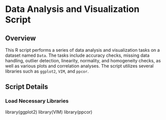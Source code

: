 # Data Analysis and Visualization Script

## Overview

This R script performs a series of data analysis and visualization tasks on a dataset named `Data`. The tasks include accuracy checks, missing data handling, outlier detection, linearity, normality, and homogeneity checks, as well as various plots and correlation analyses. The script utilizes several libraries such as `ggplot2`, `VIM`, and `ppcor`.

## Script Details

### Load Necessary Libraries

library(ggplot2)
library(VIM)
library(ppcor)
